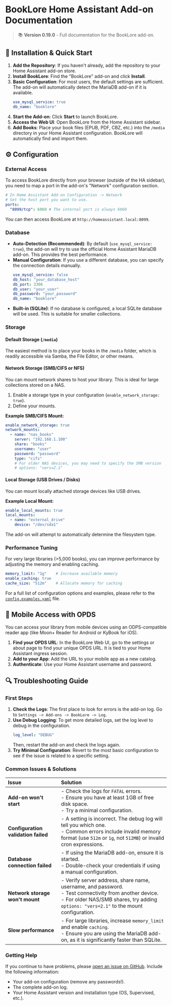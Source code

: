 # BookLore Home Assistant Add-on Documentation

> 📚 **Version 0.19.0** - Full documentation for the BookLore add-on.

## 🚀 Installation & Quick Start

1.  **Add the Repository**: If you haven't already, add the repository to your Home Assistant add-on store.
2.  **Install BookLore**: Find the "BookLore" add-on and click **Install**.
3.  **Basic Configuration**: For most users, the default settings are sufficient. The add-on will automatically detect the MariaDB add-on if it is available.
    ```yaml
    use_mysql_service: true
    db_name: "booklore"
    ```
4.  **Start the Add-on**: Click **Start** to launch BookLore.
5.  **Access the Web UI**: Open BookLore from the Home Assistant sidebar.
6.  **Add Books**: Place your book files (EPUB, PDF, CBZ, etc.) into the `/media` directory in your Home Assistant configuration. BookLore will automatically find and import them.

## ⚙️ Configuration

### External Access

To access BookLore directly from your browser (outside of the HA sidebar), you need to map a port in the add-on's "Network" configuration section.

```yaml
# In Home Assistant Add-on Configuration -> Network
# Set the host port you want to use.
ports:
  "8099/tcp": 6060 # The internal port is always 6060
```

You can then access BookLore at `http://homeassistant.local:8099`.

### Database

-   **Auto-Detection (Recommended)**: By default (`use_mysql_service: true`), the add-on will try to use the official Home Assistant MariaDB add-on. This provides the best performance.
-   **Manual Configuration**: If you use a different database, you can specify the connection details manually.
    ```yaml
    use_mysql_service: false
    db_host: "your_database_host"
    db_port: 3306
    db_user: "your_user"
    db_password: "your_password"
    db_name: "booklore"
    ```
-   **Built-in (SQLite)**: If no database is configured, a local SQLite database will be used. This is suitable for smaller collections.

### Storage

#### Default Storage (`/media`)

The easiest method is to place your books in the `/media` folder, which is readily accessible via Samba, the File Editor, or other means.

#### Network Storage (SMB/CIFS or NFS)

You can mount network shares to host your library. This is ideal for large collections stored on a NAS.

1.  Enable a storage type in your configuration (`enable_network_storage: true`).
2.  Define your mounts.

**Example SMB/CIFS Mount:**
```yaml
enable_network_storage: true
network_mounts:
  - name: "nas_books"
    server: "192.168.1.100"
    share: "books"
    username: "user"
    password: "password"
    type: "cifs"
    # For older NAS devices, you may need to specify the SMB version
    # options: "vers=2.1" 
```

#### Local Storage (USB Drives / Disks)

You can mount locally attached storage devices like USB drives.

**Example Local Mount:**
```yaml
enable_local_mounts: true
local_mounts:
  - name: "external_drive"
    device: "/dev/sda1"
```

The add-on will attempt to automatically determine the filesystem type.

### Performance Tuning

For very large libraries (>5,000 books), you can improve performance by adjusting the memory and enabling caching.

```yaml
memory_limit: "1g"    # Increase available memory
enable_caching: true
cache_size: "512m"    # Allocate memory for caching
```

For a full list of configuration options and examples, please refer to the [`config.examples.yaml`](config.examples.yaml) file.

## 📱 Mobile Access with OPDS

You can access your library from mobile devices using an ODPS-compatible reader app (like Moon+ Reader for Android or KyBook for iOS).

1.  **Find your OPDS URL**: In the BookLore Web UI, go to the settings or about page to find your unique OPDS URL. It is tied to your Home Assistant ingress session.
2.  **Add to your App**: Add the URL to your mobile app as a new catalog.
3.  **Authenticate**: Use your Home Assistant username and password.

## 🔍 Troubleshooting Guide

### First Steps

1.  **Check the Logs**: The first place to look for errors is the add-on log. Go to `Settings -> Add-ons -> BookLore -> Log`.
2.  **Use Debug Logging**: To get more detailed logs, set the log level to debug in the configuration.
    ```yaml
    log_level: "DEBUG"
    ```
    Then, restart the add-on and check the logs again.
3.  **Try Minimal Configuration**: Revert to the most basic configuration to see if the issue is related to a specific setting.

### Common Issues & Solutions

| Issue | Solution |
| :--- | :--- |
| **Add-on won't start** | - Check the logs for `FATAL` errors. <br> - Ensure you have at least 1GB of free disk space. <br> - Try a minimal configuration. |
| **Configuration validation failed** | - A setting is incorrect. The debug log will tell you which one. <br> - Common errors include invalid memory format (use `512m` or `1g`, not `512MB`) or invalid cron expressions. |
| **Database connection failed** | - If using the MariaDB add-on, ensure it is started. <br> - Double-check your credentials if using a manual configuration. |
| **Network storage won't mount** | - Verify server address, share name, username, and password. <br> - Test connectivity from another device. <br> - For older NAS/SMB shares, try adding `options: "vers=2.1"` to the mount configuration. |
| **Slow performance** | - For large libraries, increase `memory_limit` and enable `caching`. <br> - Ensure you are using the MariaDB add-on, as it is significantly faster than SQLite. |

### Getting Help

If you continue to have problems, please [open an issue on GitHub](https://github.com/Tokahiro/ha-addons/issues). Include the following information:
- Your add-on configuration (remove any passwords!).
- The complete add-on log.
- Your Home Assistant version and installation type (OS, Supervised, etc.).